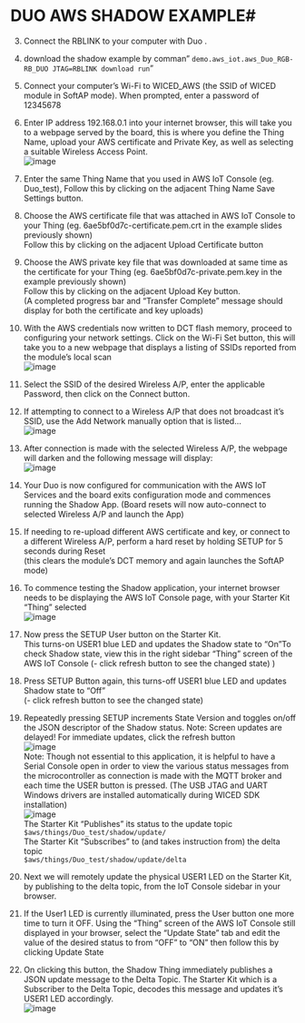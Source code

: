 # DUO AWS SHADOW EXAMPLE#
           
3. Connect the RBLINK to your computer with Duo .   
4. download the shadow example by comman” `demo.aws_iot.aws_Duo_RGB-RB_DUO JTAG=RBLINK download run`”   
5. Connect your computer’s Wi-Fi to WICED_AWS (the SSID of WICED module in SoftAP mode). When prompted, enter a password of 12345678   
6. Enter IP address 192.168.0.1 into your internet browser, this will take you to a webpage served by the board, this is where you define the Thing Name, upload your AWS certificate and Private Key, as well as selecting a suitable Wireless Access Point.     
![image](../../../../../docs/images/http_server.png)     
7. Enter the same Thing Name that you used in AWS IoT Console (eg. Duo_test), 
Follow this by clicking on the adjacent Thing Name Save Settings button.      
8. Choose the AWS certificate file that was attached in AWS IoT Console to your Thing 
(eg. 6ae5bf0d7c-certificate.pem.crt in the example slides previously shown)  
Follow this by clicking on the adjacent Upload Certificate button        
9. Choose the AWS private key file that was downloaded at same time as the certificate for your Thing (eg. 6ae5bf0d7c-private.pem.key in the example previously shown)   
Follow this by clicking on the adjacent Upload Key button.  
(A completed progress bar and “Transfer Complete” message should display for both 
the certificate and key uploads)   
10. With the AWS credentials now written to DCT flash memory, proceed to configuring
your network settings. Click on the Wi-Fi Set button, this will take you to a new 
webpage that displays a listing of SSIDs reported from the module’s local scan     
![image](../../../../../docs/images/connect_roa.png)      
11. Select the SSID of the desired Wireless A/P,  enter the applicable Password, then click on the Connect button.              
12. If attempting to connect to a Wireless A/P that does not broadcast it’s SSID, use the 
Add Network manually option that is listed…    
![image](../../../../../docs/images/add_net_man.png)       
13. After connection is made with the selected Wireless A/P, the webpage will darken and the following message will display:       
![image](../../../../../docs/images/conn_finish.png)      
14.	Your Duo is now configured for communication with the AWS IoT Services and
the board exits configuration mode and commences running the Shadow App. 
(Board resets will now auto-connect to selected Wireless A/P and launch the App)   
15. If needing to re-upload different AWS certificate and key, or connect to a different 
Wireless A/P, perform a hard reset by holding SETUP for 5 seconds during Reset  
(this clears the module’s DCT memory and again launches the SoftAP mode)       
16.	To commence testing the Shadow application, your internet browser needs to be 
displaying the AWS IoT Console page, with your Starter Kit “Thing” selected    
![image](../../../../../docs/images/shadow_thing_detail.png)         
17.	Now press the SETUP User button on the Starter Kit.  
This turns-on USER1 blue LED and updates the Shadow state to “On”To check Shadow state, view this in the right sidebar “Thing” screen of the AWS IoT Console  (- click refresh button to see the changed state) 
)         
18.	Press SETUP Button again, this turns-off USER1 blue LED and updates Shadow state to “Off”  
(- click refresh button to see the changed state)

19.	Repeatedly pressing SETUP increments State Version and toggles on/off the JSON descriptor of the Shadow status. 
Note: Screen updates are delayed!  For immediate updates, click the refresh button   
![image](../../../../../docs/images/shadow_state.png)  
Note: Though not essential to this application, it is helpful to have a Serial Console open 
in order to view the various status messages from the microcontroller as connection is 
made with the MQTT broker and each time the USER button is pressed. (The USB JTAG 
and UART Windows drivers are installed automatically during WICED SDK installation)    
![image](../../../../../docs/images/shadow_uart.png)  
The Starter Kit “Publishes” its status to the update topic  
`$aws/things/Duo_test/shadow/update/ `   
The Starter Kit “Subscribes” to (and takes instruction from) the delta topic    
`$aws/things/Duo_test/shadow/update/delta `   
20.	Next we will remotely update the physical USER1 LED on the Starter Kit, by 
publishing to the delta topic, from the IoT Console sidebar in your browser.   
21.	If the User1 LED is currently illuminated, press the User button one more time to 
turn it OFF. Using the “Thing” screen of the AWS IoT Console still displayed in your 
browser, select the “Update State” tab and edit the value of the desired status to 
from “OFF” to “ON” then follow this by clicking Update State   
22.	On clicking this button, the Shadow Thing immediately publishes a JSON update message to the Delta Topic. The Starter Kit which is a Subscriber to the Delta Topic, decodes this message and updates it’s USER1 LED accordingly.   
![image](../../../../../docs/images/update_shadow_state.png)    





